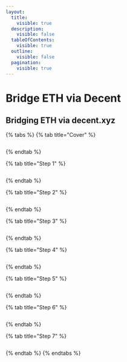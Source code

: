 ```yaml
---
layout:
  title:
    visible: true
  description:
    visible: false
  tableOfContents:
    visible: true
  outline:
    visible: false
  pagination:
    visible: true
---
```


# Bridge ETH via Decent

## Bridging ETH via decent.xyz

{% tabs %}
{% tab title="Cover" %}
<figure><img src="https://proxy.wrpcd.net/?url=https%3A%2F%2Fi.imgur.com%2F0BqXeye.jpeg&#x26;s=91492ef994e9e6afe9735ebad9e92ba44fdabe0be8b398a864c5c5440356ad51" alt=""><figcaption></figcaption></figure>
{% endtab %}

{% tab title="Step 1" %}
<figure><img src="https://proxy.wrpcd.net/?url=https%3A%2F%2Fi.imgur.com%2FcjkdEpP.jpeg&#x26;s=b4fc1cb2578f771b08af3f3098c2fccadd2ae40bfe41de1230f310bc7718372b" alt=""><figcaption></figcaption></figure>
{% endtab %}

{% tab title="Step 2" %}
<figure><img src="https://proxy.wrpcd.net/?url=https%3A%2F%2Fi.imgur.com%2FQBBmIKF.jpeg&#x26;s=d6fcc1cf1bbee70b5cd506aa8c46b3540df4bf360265c95f2310f3bfb950d0d7" alt=""><figcaption></figcaption></figure>
{% endtab %}

{% tab title="Step 3" %}
<figure><img src="https://proxy.wrpcd.net/?url=https%3A%2F%2Fi.imgur.com%2FkxgfxBM.jpeg&#x26;s=b26b6f2f6b2993aca0f3ec9aef2d4138f4bcc563c0253db897576597dc429834" alt=""><figcaption></figcaption></figure>
{% endtab %}

{% tab title="Step 4" %}
<figure><img src="https://proxy.wrpcd.net/?url=https%3A%2F%2Fi.imgur.com%2F2I2Fa6H.jpeg&#x26;s=45e99fd82b0d56e73b2f24133bcd48f406b7d3aeb9054b7c64820342df5c8b12" alt=""><figcaption></figcaption></figure>
{% endtab %}

{% tab title="Step 5" %}
<figure><img src="https://proxy.wrpcd.net/?url=https%3A%2F%2Fi.imgur.com%2F5kZrPwn.jpeg&#x26;s=61de338b51d9fbc6c6c3a5b842481ae3f03230376fa556833d40c229e5ec7299" alt=""><figcaption></figcaption></figure>
{% endtab %}

{% tab title="Step 6" %}
<figure><img src="https://proxy.wrpcd.net/?url=https%3A%2F%2Fi.imgur.com%2FuaWagLW.jpeg&#x26;s=caa2be1866371c148c6276269598f7172ebb5303054f5696aaebb908f72752d1" alt=""><figcaption></figcaption></figure>
{% endtab %}

{% tab title="Step 7" %}
<figure><img src="https://proxy.wrpcd.net/?url=https%3A%2F%2Fi.imgur.com%2FlC82JsU.jpeg&#x26;s=5901b14cecf489769e37ac820c88afd919ebbe734a9ccb7116aa0d40fa020e74" alt=""><figcaption></figcaption></figure>
{% endtab %}
{% endtabs %}
